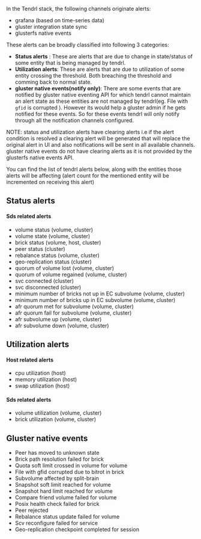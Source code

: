 In the Tendrl stack, the following channels originate alerts:
* grafana (based on time-series data)
* gluster integration state sync
* glusterfs native events

These alerts can be broadly classified into following 3 categories:
* **Status alerts** : These are alerts that are due to change in state/status of some entity that is being managed by tendrl.
* **Utilization alerts**: These are alerts that are due to utilization of some entity crossing the threshold. Both breaching the threshold and comming back to normal state.
* **gluster native events(notify only)**: There are some events that are notified by gluster native eventing API for which tendrl cannot maintain an alert state as these entities are not managed by tendrl(eg. File with `gfid` is corrupted ). However its would help a gluster admin if he gets notified for these events. So for these events tendrl will only notify through all the notification channels configured. 

NOTE: status and utilization alerts have clearing alerts i.e if the alert condition is resolved a clearing alert will be generated that will replace the original alert in UI and also notifications will be sent in all available channels. gluster native events do not have clearing alerts as it is not provided by the glusterfs native events API.

You can find the list of tendrl alerts below, along with the entities those alerts will be affecting (alert count for the mentioned entity will be incremented on receiving  this alert)

## Status alerts

#### Sds related alerts
* volume status (volume, cluster)
* volume state (volume, cluster)
* brick status (volume, host, cluster)
* peer status (cluster)
* rebalance status (volume, cluster)
* geo-replication status (cluster)
* quorum of volume lost (volume, cluster)
* quorum of volume regained (volume, cluster)
* svc  connected (cluster)
* svc disconnected (cluster)
* minimum number of bricks not up in EC subvolume (volume, cluster)
* minimum number of bricks up in  EC subvolume (volume, cluster)
* afr quorum met for subvolume (volume, cluster)
* afr quorum fail for subvolume (volume, cluster)
* afr subvolume up (volume, cluster)
* afr subvolume down (volume, cluster)

## Utilization alerts

#### Host related alerts
* cpu utilization (host)
* memory utilization (host)
* swap utilization (host)

#### Sds related alerts
* volume utilization (volume, cluster)
* brick utilization (volume, cluster)

## Gluster native events

* Peer has moved to unknown state
* Brick path resolution failed for brick
* Quota soft limit crossed in volume for volume
* File with gfid corrupted due to bitrot  in brick
* Subvolume affected by split-brain
* Snapshot soft limit reached for volume
* Snapshot hard limit reached for volume
* Compare friend volume failed for volume
* Posix health check failed for brick
* Peer rejected
* Rebalance status update failed for volume
* Scv reconfigure failed for service
* Geo-replication checkpoint completed for session